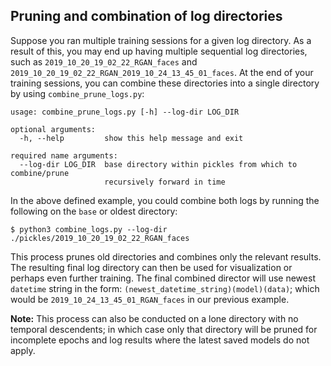 ## Pruning and combination of log directories

Suppose you ran multiple training sessions for a given log directory. As a result of this, you may end up having multiple sequential log directories, such as `2019_10_20_19_02_22_RGAN_faces` and `2019_10_20_19_02_22_RGAN_2019_10_24_13_45_01_faces`. At the end of your training sessions, you can combine these directories into a single directory by using `combine_prune_logs.py`:

```
usage: combine_prune_logs.py [-h] --log-dir LOG_DIR

optional arguments:
  -h, --help         show this help message and exit

required name arguments:
  --log-dir LOG_DIR  base directory within pickles from which to combine/prune
                     recursively forward in time
```

In the above defined example, you could combine both logs by running the following on the `base` or oldest directory:

```
$ python3 combine_logs.py --log-dir ./pickles/2019_10_20_19_02_22_RGAN_faces 
```

This process prunes old directories and combines only the relevant results. The resulting final log directory can then be used for visualization or perhaps even further training. The final combined director will use newest `datetime` string in the form: `(newest_datetime_string)(model)(data)`; which would be `2019_10_24_13_45_01_RGAN_faces` in our previous example.

**Note:** This process can also be conducted on a lone directory with no temporal descendents; in which case only that directory will be pruned for incomplete epochs and log results where the latest saved models do not apply.
